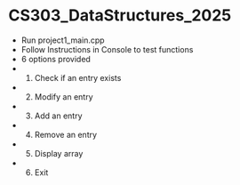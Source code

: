 # CS303_DataStructures_2025
- Run project1_main.cpp
- Follow Instructions in Console to test functions
- 6 options provided
- 1. Check if an entry exists
- 2. Modify an entry
- 3. Add an entry
- 4. Remove an entry
- 5. Display array
- 6. Exit
